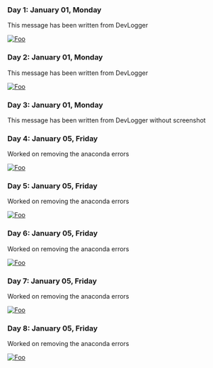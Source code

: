 ### Day 1: January 01, Monday

This message has been written from DevLogger

[![Foo](https://github.com/myisaak/DevLogger/raw/master/screenshots/2018-01-01.png)](Screenshot)

### Day 2: January 01, Monday

This message has been written from DevLogger

[![Foo](https://github.com/myisaak/DevLogger/raw/master/screenshots/2018-01-01.png)](Screenshot)

### Day 3: January 01, Monday

This message has been written from DevLogger without screenshot

### Day 4: January 05, Friday

Worked on removing the anaconda errors

[![Foo](https://github.com/myisaak/DevLogger/raw/master/screenshots/2018-01-05.png)](Screenshot)

### Day 5: January 05, Friday

Worked on removing the anaconda errors

[![Foo](https://github.com/myisaak/DevLogger/raw/master/screenshots/2018-01-05.png)](Screenshot)

### Day 6: January 05, Friday

Worked on removing the anaconda errors

[![Foo](https://github.com/myisaak/DevLogger/raw/master/screenshots/2018-01-05-1515163486.png)](Screenshot)

### Day 7: January 05, Friday

Worked on removing the anaconda errors

[![Foo](https://github.com/myisaak/DevLogger/raw/master/screenshots/2018-01-05-1515163572.png)](Screenshot)

### Day 8: January 05, Friday

Worked on removing the anaconda errors

[![Foo](https://github.com/myisaak/DevLogger/raw/master/screenshots/2018-01-05-1515163582.png)](Screenshot)

